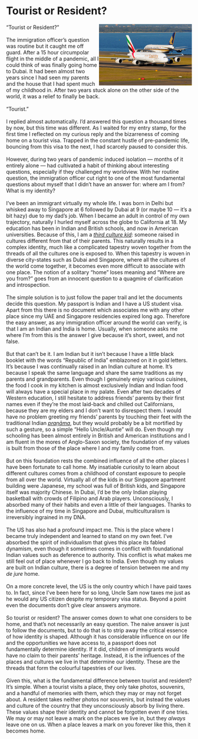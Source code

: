 # Tourist or Resident?
<img align="right" src="./eksq.png" style="max-width:50%;">
<div>
“Tourist or Resident?”
</div><br>
<div>
The immigration officer’s question was routine but it caught me off guard. After a 15 hour circumpolar flight in the middle of a pandemic, all I could think of was finally going home to Dubai. It had been almost two years since I had seen my parents and the house that I had spent much of my childhood in. After two years stuck alone on the other side of the world, it was a relief to finally be back.
</div><br>
<div>
“Tourist.”
</div><br>
<div>
I replied almost automatically. I’d answered this question a thousand times by now, but this time was different. As I waited for my entry stamp, for the first time I reflected on my curious reply and the bizarreness of coming home on a tourist visa. Trapped in the constant hustle of pre-pandemic life, bouncing from this visa to the next, I had scarcely paused to consider this.
</div><br>
<div>
However, during two years of pandemic induced isolation — months of it entirely alone — had cultivated a habit of thinking about interesting questions, especially if they challenged my worldview. With her routine question, the immigration officer cut right to one of the most fundamental questions about myself that I didn’t have an answer for: where am I from? What is my identity?
</div><br>
<div>
I’ve been an immigrant virtually my whole life. I was born in Delhi but whisked away to Singapore at 6 followed by Dubai at 9 (or maybe 10 — it’s a bit hazy) due to my dad’s job. When I became an adult in control of my own trajectory, naturally I hurled myself across the globe to California at 18. My education has been in Indian and British schools, and now in American universities. Because of this, I am a <a href="https://en.wikipedia.org/wiki/Third_culture_kid"><em>third culture kid</em></a>: someone raised in cultures different from that of their parents. This naturally results in a complex identity, much like a complicated tapestry woven together from the threads of all the cultures one is exposed to. When this tapestry is woven in diverse city-states such as Dubai and Singapore, where all the cultures of the world come together, it becomes even more difficult to associate with one place. The notion of a solitary “home” loses meaning and “Where are you from?” goes from an innocent question to a quagmire of clarification and introspection.
</div><br>
<div>
The simple solution is to just follow the paper trail and let the documents decide this question. My passport is Indian and I have a US student visa. Apart from this there is no document which associates me with any other place since my UAE and Singapore residencies expired long ago. Therefore the easy answer, as any immigration officer around the world can verify, is that I am an Indian and India is home. Usually, when someone asks me where I’m from this is the answer I give because it’s short, sweet, and not false.
</div><br>
<div>
But that can’t be it. I am Indian but it isn’t because I have a little black booklet with the words “Republic of India” emblazoned on it in gold letters. It’s because I was continually raised in an Indian culture at home. It’s because I speak the same language and share the same traditions as my parents and grandparents. Even though I genuinely enjoy various cuisines, the food I cook in my kitchen is almost exclusively Indian and Indian food will always have a special place in my palate. Even after two decades of Western education, I still hesitate to address friends’ parents by their first names even if they’re the most laid-back and chilled out Californians, because they are my elders and I don’t want to disrespect them. I would have no problem greeting my friends’ parents by touching their feet with the traditional Indian <a href="https://en.wikipedia.org/wiki/Pran%C4%81ma"><em>praṇāma</em></a>, but they would probably be a bit mortified by such a gesture, so a simple “Hello Uncle/Auntie” will do. Even though my schooling has been almost entirely in British and American institutions and I am fluent in the mores of Anglo-Saxon society, the foundation of my values is built from those of the place where I and my family come from. 
</div><br>
<div>
But on this foundation rests the combined influence of all the other places I have been fortunate to call home. My insatiable curiosity to learn about different cultures comes from a childhood of constant exposure to people from all over the world. Virtually all of the kids in our Singapore apartment building were Japanese, my school was full of British kids, and Singapore itself was majority Chinese. In Dubai, I’d be the only Indian playing basketball with crowds of Filipino and Arab players. Unconsciously, I absorbed many of their habits and even a little of their languages. Thanks to the influence of my time in Singapore and Dubai, multiculturalism is irreversibly ingrained in my DNA.
</div><br>
<div>
The US has also had a profound impact me. This is the place where I became truly independent and learned to stand on my own feet. I’ve absorbed the spirit of individualism that gives this place its fabled dynamism, even though it sometimes comes in conflict with foundational Indian values such as deference to authority. This conflict is what makes me still feel out of place whenever I go back to India. Even though my values are built on Indian culture, there is a degree of tension between me and my <em>de jure</em> home.
</div><br>
<div>
On a more concrete level, the US is the only country which I have paid taxes to. In fact, since I’ve been here for so long, Uncle Sam now taxes me just as he would any US citizen despite my temporary visa status. Beyond a point even the documents don’t give clear answers anymore.
</div><br>
<div>
So tourist or resident? The answer comes down to what one considers to be home, and that’s not necessarily an easy question. The naive answer is just to follow the documents, but to do that is to strip away the critical essence of how identity is shaped. Although it has considerable influence on our life and the opportunities we have access to, a passport does not fundamentally determine identity. If it did, children of immigrants would have no claim to their parents’ heritage. Instead, it is the influences of the places and cultures we live in that determine our identity. These are the threads that form the colourful tapestries of our lives.
</div><br>
<div>
Given this, what is the fundamental difference between tourist and resident? It’s simple. When a tourist visits a place, they only take photos, souvenirs, and a handful of memories with them, which they may or may not forget about. A resident takes neither photos nor souvenirs, but instead the values and culture of the country that they unconsciously absorb by living there. These values shape their identity and cannot be forgotten even if one tries. We may or may not leave a mark on the places we live in, but they <em>always</em> leave one on us. When a place leaves a mark on you forever like this, then it becomes home.
</div><br>
